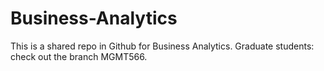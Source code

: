 # Business-Analytics
This is a shared repo in Github for Business Analytics. 
Graduate students: check out the branch MGMT566.
